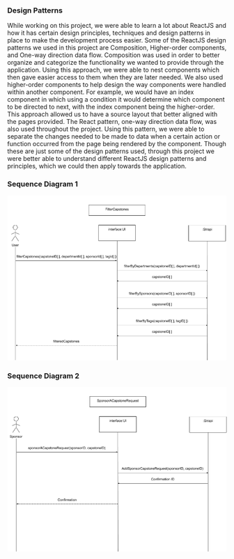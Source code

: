 ### Design Patterns

While working on this project, we were able to learn a lot about ReactJS and how it has certain design principles, techniques and design patterns in place to make the development process easier. Some of the ReactJS design patterns we used in this project are Composition, Higher-order components, and One-way direction data flow. Composition was used in order to better organize and categorize the functionality we wanted to provide through the application. Using this approach, we were able to nest components which then gave easier access to them when they are later needed. We also used higher-order components to help design the way components were handled within another component. For example, we would have an index component in which using a condition it would determine which component to be directed to next, with the index component being the higher-order. This approach allowed us to have a source layout that better aligned with the pages provided. The React pattern, one-way direction data flow, was also used throughout the project. Using this pattern, we were able to separate the changes needed to be made to data when a certain action or function occurred from the page being rendered by the component. Though these are just some of the design patterns used, through this project we were better able to understand different ReactJS design patterns and principles, which we could then apply towards the application.

### Sequence Diagram 1

![SD1](./Images/SD1.png)

### Sequence Diagram 2

![SD2](./Images/SD2.png)